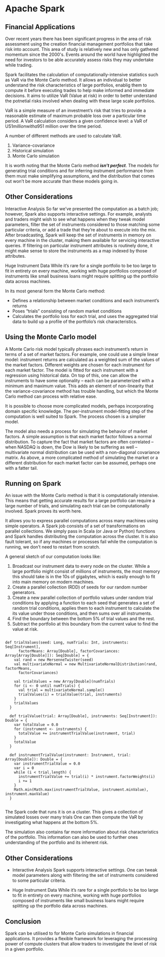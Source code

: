 Apache Spark
=========
Financial Applications
----------
Over recent years there has been significant progress in the area of risk assessment using the creation financial management portfolios that take risk into account.  This area of study is relatively new and has only gathered momentum since the 2000's.  Events around the world have highlighted the need for investors to be able accurately assess risks they may undertake while trading.

Spark facilitates the calculation of computationally-intensive statistics such as VaR via the Monte Carlo method.
It allows an individual to better understand the risk characteristics of large portfolios, enablig them to compute it before executing trades to help make informed and immediate decisions.
It aims to utilize VaR (Value at risk) in order to better understand the potnetial risks involved when dealing with these large scale portfolios.

VaR is a simple measure of an investment’s risk that tries to provide a reasonable estimate of maximum probable loss over a particular time period. A VaR calculation considers a given confidence level: a VaR of US$1 million with a 95% confidence level means that we believe our investment stands only a 5% chance of losing more than US$1 million over the time period.

A number of different methods are used to calculate VaR.

1. Variance-covariance
2. Historical simulation
3. Monte Carlo simulation

It is worth noting that the Monte Carlo method **_isn't perfect_**.  The models for generating trial conditions and for inferring instrument performance from them must make simplifying assumptions, and the distribution that comes out won’t be more accurate than these models going in.

Other Considerations
-------------------

Interactive Analysis
So far we’ve presented the computation as a batch job; however, Spark also supports interactive settings. For example, analysts and traders might wish to see what happens when they tweak model parameters, filter the set of instruments considered to those matching some particular criteria, or add a trade that they’re about to execute into the mix. After broadcasting, Spark will keep the set of instruments in memory on every machine in the cluster, making them available for servicing interactive queries. If filtering on particular instrument attributes is routinely done, it might make sense to store the instruments as a map indexed by those attributes.

Huge Instrument Data
While it’s rare for a single portfolio to be too large to fit in entirety on every machine, working with huge portfolios composed of instruments like small business loans might require splitting up the portfolio data across machines.

In its most general form the Monte Carlo method:
* Defines a relationship between market conditions and each instrument’s returns
* Poses “trials” consisting of random market conditions
* Calculates the portfolio loss for each trial, and uses the aggregated trial data to build up a profile of the portfolio’s risk characteristics.

Using the Monte Carlo model
-----------------------------

A Monte Carlo risk model typically phrases each instrument’s return in terms of a set of market factors. For example, one could use a simple linear model: instrument returns are calculated as a weighted sum of the values of the market factors. Different weights are chosen for each instrument for each market factor. The model is fitted for each instrument with a regression using historical data. On top of this, one can allow the instruments to have some optionality – each can be parameterized with a minimum and maximum value. This adds an element of non-linearity that the variance-covariance method has trouble handling, but which the Monte Carlo method can process with relative ease.

It is possible to choose more complicated models, perhaps incorporating domain specific knowledge.  The per-instrument model-fitting step of the computation is well suited to Spark.  The process chosen is a simplier model.

The model also needs a process for simulating the behavior of market factors. A simple assumption is that each market factor follows a normal distribution. To capture the fact that market factors are often correlated – when NASDAQ is down, the Dow is likely to be suffering as well – multivariate normal distribution can be used with a non-diagonal covariance matrix. As above, a more complicated method of simulating the market or a different distribution for each market factor can be assumed, perhaps one with a fatter tail.

Running on Spark
-----------------

An issue with the Monte Carlo method is that it is computationally intensive. This means that getting accurate results for a large portfolio can require a large number of trials, and simulating each trial can be computationally involved. Spark proves its worth here.

It allows you to express parallel computations across many machines using simple operators. A Spark job consists of a set of transformations on parallel collections. We simply pass in Scala (or Java or Python) functions and Spark handles distributing the computation across the cluster.  It is also fault tolerant, so if any machines or processes fail while the computation is running, we don’t need to restart from scratch.

A general sketch of our computation looks like:

1. Broadcast our instrument data to every node on the cluster. While a large portfolio might consist of millions of instruments, the most memory this should take is in the 10s of gigabytes, which is easily enough to fit into main memory on modern machines.
2. Create a parallel collection (RDD) of seeds for our random number generators.
3. Create a new parallel collection of portfolio values under random trial conditions by applying a function to each seed that generates a set of random trial conditions, applies them to each instrument to calculate the its value under those conditions, and then sums over all instruments.
4. Find the boundary between the bottom 5% of trial values and the rest.
5. Subtract the portfolio at this boundary from the current value to find the value at risk.


<pre><code>
def trialValues(seed: Long, numTrials: Int, instruments: Seq[Instrument],
      factorMeans: Array[Double], factorCovariances: Array[Array[Double]]): Seq[Double] = {
    val rand = new MersenneTwister(seed)
    val multivariateNormal = new MultivariateNormalDistribution(rand, factorMeans,
      factorCovariances)
 
    val trialValues = new Array[Double](numTrials)
    for (i <- 0 until numTrials) {
      val trial = multivariateNormal.sample()
      trialValues(i) = trialValue(trial, instruments)
    }
    trialValues
  }
 
  def trialValue(trial: Array[Double], instruments: Seq[Instrument]): Double = {
    var totalValue = 0.0
    for (instrument <- instruments) {
      totalValue += instrumentTrialValue(instrument, trial)
    }
    totalValue
  }
 
  def instrumentTrialValue(instrument: Instrument, trial: Array[Double]): Double = {
    var instrumentTrialValue = 0.0
    var i = 0
    while (i < trial.length) {
      instrumentTrialValue += trial(i) * instrument.factorWeights(i)
      i += 1
    }
    Math.min(Math.max(instrumentTrialValue, instrument.minValue), instrument.maxValue)
  }

</code></pre>

The Spark code that runs it is on a cluster.  This gives a collection of simulated losses over many trials  One can then compute the VaR by investigating what happens at the bottom 5%.

The simulation also contains far more information about risk characteristics of the portfolio.  This information can also be used to further ones understanding of the portfolio and its inherent risk.

Other Considerations
--------------------

* Interactive Analysis
Spark supports interactive settings.  One can tweak model parameters along with filtering the set of instruments considered to some particular criteria.  

* Huge Instrument Data
While it’s rare for a single portfolio to be too large to fit in entirety on every machine, working with huge portfolios composed of instruments like small business loans might require splitting up the portfolio data across machines.

Conclusion
------------
Spark can be utilised to for Monte Carlo simulations in financial applications.  It provides a flexible framework for leveraging the processing power of compute clusters that allow traders to investigate the level of risk in a given portfolio.
